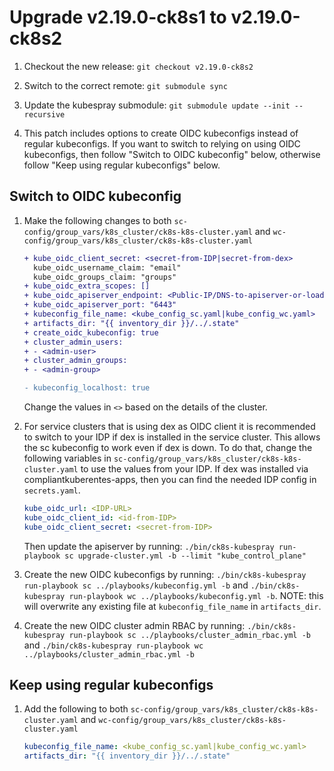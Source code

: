 # Upgrade v2.19.0-ck8s1 to v2.19.0-ck8s2

1. Checkout the new release: `git checkout v2.19.0-ck8s2`

1. Switch to the correct remote: `git submodule sync`

1. Update the kubespray submodule: `git submodule update --init --recursive`

1. This patch includes options to create OIDC kubeconfigs instead of regular kubeconfigs. If you want to switch to relying on using OIDC kubeconfigs, then follow "Switch to OIDC kubeconfig" below, otherwise follow "Keep using regular kubeconfigs" below.

## Switch to OIDC kubeconfig

1. Make the following changes to both `sc-config/group_vars/k8s_cluster/ck8s-k8s-cluster.yaml` and `wc-config/group_vars/k8s_cluster/ck8s-k8s-cluster.yaml`

    ```diff
    + kube_oidc_client_secret: <secret-from-IDP|secret-from-dex>
      kube_oidc_username_claim: "email"
      kube_oidc_groups_claim: "groups"
    + kube_oidc_extra_scopes: []
    + kube_oidc_apiserver_endpoint: <Public-IP/DNS-to-apiserver-or-loadbalancer>
    + kube_oidc_apiserver_port: "6443"
    + kubeconfig_file_name: <kube_config_sc.yaml|kube_config_wc.yaml>
    + artifacts_dir: "{{ inventory_dir }}/../.state"
    + create_oidc_kubeconfig: true
    + cluster_admin_users:
    + - <admin-user>
    + cluster_admin_groups:
    + - <admin-group>

    - kubeconfig_localhost: true
    ```

    Change the values in `<>` based on the details of the cluster.

1. For service clusters that is using dex as OIDC client it is recommended to switch to your IDP if dex is installed in the service cluster. This allows the sc kubeconfig to work even if dex is down. To do that, change the following variables in `sc-config/group_vars/k8s_cluster/ck8s-k8s-cluster.yaml` to use the values from your IDP. If dex was installed via compliantkuberentes-apps, then you can find the needed IDP config in `secrets.yaml`.

    ```yaml
    kube_oidc_url: <IDP-URL>
    kube_oidc_client_id: <id-from-IDP>
    kube_oidc_client_secret: <secret-from-IDP>
    ```

    Then update the apiserver by running: `./bin/ck8s-kubespray run-playbook sc upgrade-cluster.yml -b --limit "kube_control_plane"`

1. Create the new OIDC kubeconfigs by running: `./bin/ck8s-kubespray run-playbook sc ../playbooks/kubeconfig.yml -b` and `./bin/ck8s-kubespray run-playbook wc ../playbooks/kubeconfig.yml -b`. NOTE: this will overwrite any existing file at `kubeconfig_file_name` in `artifacts_dir`.

1. Create the new OIDC cluster admin RBAC by running: `./bin/ck8s-kubespray run-playbook sc ../playbooks/cluster_admin_rbac.yml -b` and `./bin/ck8s-kubespray run-playbook wc ../playbooks/cluster_admin_rbac.yml -b`

## Keep using regular kubeconfigs

1. Add the following to both `sc-config/group_vars/k8s_cluster/ck8s-k8s-cluster.yaml` and `wc-config/group_vars/k8s_cluster/ck8s-k8s-cluster.yaml`

    ```yaml
    kubeconfig_file_name: <kube_config_sc.yaml|kube_config_wc.yaml>
    artifacts_dir: "{{ inventory_dir }}/../.state"
    ```
